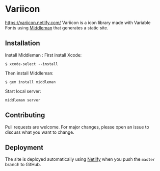 # Variicon

https://variicon.netlify.com/
Variicon is a icon library made with Variable Fonts using [Middleman](https://middlemanapp.com/) that generates a static site.

## Installation
Install Middleman
:
First install Xcode:
```
$ xcode-select --install
```
Then install Middleman:
```
$ gem install middleman
```
Start local server:
```Middleman
middleman server
```
## Contributing
Pull requests are welcome. For major changes, please open an issue to discuss what you want to change.

## Deployment
The site is deployed automatically using [Netlify](https://www.netlify.com/) when you push the `master` branch to GitHub.
